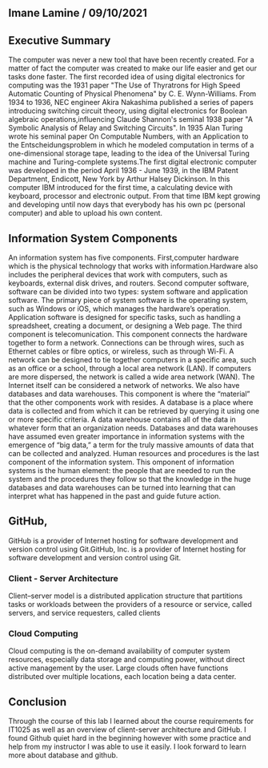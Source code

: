 ## Imane Lamine / 09/10/2021

## Executive Summary
The computer was never a new tool that have been recently created. For a matter of fact the computer was created to make our life easier and get our tasks done faster. The first recorded idea of using digital electronics for computing was the 1931 paper "The Use of Thyratrons for High Speed Automatic Counting of Physical Phenomena" by C. E. Wynn-Williams. From 1934 to 1936, NEC engineer Akira Nakashima published a series of papers introducing switching circuit theory, using digital electronics for Boolean algebraic operations,influencing Claude Shannon's seminal 1938 paper "A Symbolic Analysis of Relay and Switching Circuits".
In 1935 Alan Turing wrote his seminal paper On Computable Numbers, with an Application to the Entscheidungsproblem in which he modeled computation in terms of a one-dimensional storage tape, leading to the idea of the Universal Turing machine and Turing-complete systems.The first digital electronic computer was developed in the period April 1936 - June 1939, in the IBM Patent Department, Endicott, New York by Arthur Halsey Dickinson. In this computer IBM introduced for the first time, a calculating device with keyboard, processor and electronic output. From that time IBM kept growing and developing until now days that everybody has his own pc (personal computer) and able to upload his own content.
 

## Information System Components
An information system has five components.
First,computer hardware which is the physical technology that works with information.Hardware also includes the peripheral devices that work with computers, such as keyboards, external disk drives, and routers. Second computer software, software can be divided into two types: system software and application software. The primary piece of system software is the operating system, such as Windows or iOS, which manages the hardware’s operation. Application software is designed for specific tasks, such as handling a spreadsheet, creating a document, or designing a Web page. The third component is telecomunication. This component connects the hardware together to form a network. Connections can be through wires, such as Ethernet cables or fibre optics, or wireless, such as through Wi-Fi. A network can be designed to tie together computers in a specific area, such as an office or a school, through a local area network (LAN). If computers are more dispersed, the network is called a wide area network (WAN). The Internet itself can be considered a network of networks. We also have databases and data warehouses. This component is where the “material” that the other components work with resides. A database is a place where data is collected and from which it can be retrieved by querying it using one or more specific criteria. A data warehouse contains all of the data in whatever form that an organization needs. Databases and data warehouses have assumed even greater importance in information systems with the emergence of “big data,” a term for the truly massive amounts of data that can be collected and analyzed. Human resources and procedures is the last component of the information system. This omponent of information systems is the human element: the people that are needed to run the system and the procedures they follow so that the knowledge in the huge databases and data warehouses can be turned into learning that can interpret what has happened in the past and guide future action.

## GitHub, 
GitHub is a provider of Internet hosting for software development and version control using Git.GitHub, Inc. is a provider of Internet hosting for software development and version control using Git.
### Client - Server Architecture
Client–server model is a distributed application structure that partitions tasks or workloads between the providers of a resource or service, called servers, and service requesters, called clients
### Cloud Computing
Cloud computing is the on-demand availability of computer system resources, especially data storage and computing power, without direct active management by the user. Large clouds often have functions distributed over multiple locations, each location being a data center.

## Conclusion
Through the course of this lab I learned about the course requirements for IT1025 as well as an overview of client-server architecture and GitHub. I found Github quiet hard in the beginning however with some practice and help from my instructor I was able to use it easily. I look forward to learn more about database and github. 
